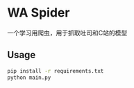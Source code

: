 # WA Spider

一个学习用爬虫，用于抓取吐司和C站的模型

## Usage

```bash
pip install -r requirements.txt
python main.py
```